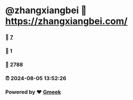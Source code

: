 # @zhangxiangbei :link: https://zhangxiangbei.com/ 
### :page_facing_up: [7](https://zhangxiangbei.com//tag.html) 
### :speech_balloon: 1 
### :hibiscus: 2788 
### :alarm_clock: 2024-08-05 13:52:26 
### Powered by :heart: [Gmeek](https://github.com/Meekdai/Gmeek)
